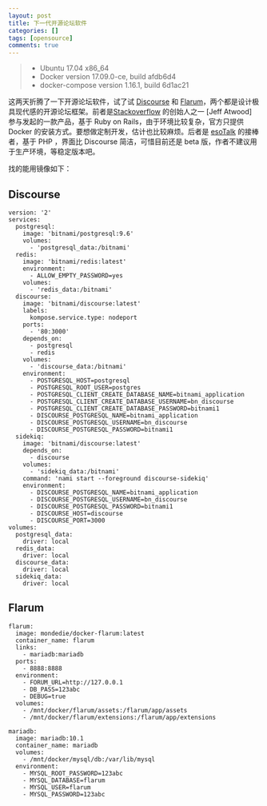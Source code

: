 ```yaml
---
layout: post
title: 下一代开源论坛软件
categories: []
tags: [opensource]
comments: true
---
```


> + Ubuntu 17.04 x86_64
> + Docker version 17.09.0-ce, build afdb6d4
> + docker-compose version 1.16.1, build 6d1ac21

这两天折腾了一下开源论坛软件，试了试 [Discourse](https://www.discourse.org/) 和 [Flarum](http://flarum.org/)，两个都是设计极具现代感的开源论坛框架。前者是[Stackoverflow](https://stackoverflow.com/) 的创始人之一 [Jeff Atwood] 参与发起的一款产品，基于 Ruby on Rails，由于环境比较复杂，官方只提供 Docker 的安装方式。要想做定制开发，估计也比较麻烦。后者是 [esoTalk](https://esotalk.org/) 的接棒者，基于 PHP ，界面比 Discourse 简洁，可惜目前还是 beta 版，作者不建议用于生产环境，等稳定版本吧。


找的能用镜像如下：

## Discourse
```
version: '2'
services:
  postgresql:
    image: 'bitnami/postgresql:9.6'
    volumes:
      - 'postgresql_data:/bitnami'
  redis:
    image: 'bitnami/redis:latest'
    environment:
      - ALLOW_EMPTY_PASSWORD=yes
    volumes:
      - 'redis_data:/bitnami'
  discourse:
    image: 'bitnami/discourse:latest'
    labels:
      kompose.service.type: nodeport
    ports:
      - '80:3000'
    depends_on:
      - postgresql
      - redis
    volumes:
      - 'discourse_data:/bitnami'
    environment:
      - POSTGRESQL_HOST=postgresql
      - POSTGRESQL_ROOT_USER=postgres
      - POSTGRESQL_CLIENT_CREATE_DATABASE_NAME=bitnami_application
      - POSTGRESQL_CLIENT_CREATE_DATABASE_USERNAME=bn_discourse
      - POSTGRESQL_CLIENT_CREATE_DATABASE_PASSWORD=bitnami1
      - DISCOURSE_POSTGRESQL_NAME=bitnami_application
      - DISCOURSE_POSTGRESQL_USERNAME=bn_discourse
      - DISCOURSE_POSTGRESQL_PASSWORD=bitnami1
  sidekiq:
    image: 'bitnami/discourse:latest'
    depends_on:
      - discourse
    volumes:
      - 'sidekiq_data:/bitnami'
    command: 'nami start --foreground discourse-sidekiq'
    environment:
      - DISCOURSE_POSTGRESQL_NAME=bitnami_application
      - DISCOURSE_POSTGRESQL_USERNAME=bn_discourse
      - DISCOURSE_POSTGRESQL_PASSWORD=bitnami1
      - DISCOURSE_HOST=discourse
      - DISCOURSE_PORT=3000
volumes:
  postgresql_data:
    driver: local
  redis_data:
    driver: local
  discourse_data:
    driver: local
  sidekiq_data:
    driver: local
```



## Flarum 

```
flarum:
  image: mondedie/docker-flarum:latest
  container_name: flarum
  links:
    - mariadb:mariadb
  ports:
    - 8888:8888
  environment:
    - FORUM_URL=http://127.0.0.1
    - DB_PASS=123abc
    - DEBUG=true
  volumes:
    - /mnt/docker/flarum/assets:/flarum/app/assets
    - /mnt/docker/flarum/extensions:/flarum/app/extensions

mariadb:
  image: mariadb:10.1
  container_name: mariadb
  volumes:
    - /mnt/docker/mysql/db:/var/lib/mysql
  environment:
    - MYSQL_ROOT_PASSWORD=123abc
    - MYSQL_DATABASE=flarum
    - MYSQL_USER=flarum
    - MYSQL_PASSWORD=123abc
```